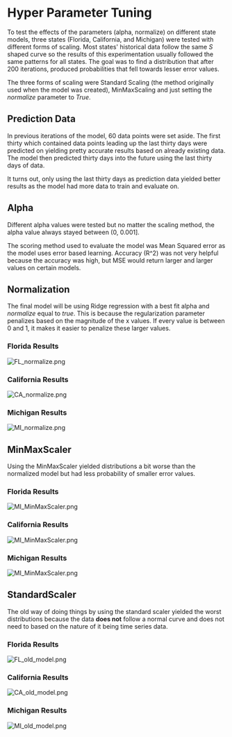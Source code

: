 # Hyper Parameter Tuning
To test the effects of the parameters (alpha, normalize) on different state models, three states (Florida, California, and Michigan) were tested with different forms of scaling. Most states' historical data follow the same *S* shaped curve so the results of this experimentation usually followed the same patterns for all states. The goal was to find a distribution that after 200 iterations, produced probabilities that fell towards lesser error values.

The three forms of scaling were Standard Scaling (the method originally used when the model was created), MinMaxScaling and just setting the *normalize* parameter to *True*. 

## Prediction Data
In previous iterations of the model, 60 data points were set aside. The first thirty which contained data points leading up the last thirty days were predicted on yielding pretty accurate results based on already existing data. The model then predicted thirty days into the future using the last thirty days of data. 

It turns out, only using the last thirty days as prediction data yielded better results as the model had more data to train and evaluate on. 

## Alpha
Different alpha values were tested but no matter the scaling method, the alpha value always stayed between (0, 0.001]. 

The scoring method used to evaluate the model was Mean Squared error as the model uses error based learning. Accuracy (R^2) was not very helpful because the accuracy was high, but MSE would return larger and larger values on certain models.

## Normalization
The final model will be using Ridge regression with a best fit alpha and *normalize* equal to *true*. This is because the regularization parameter penalizes based on the magnitude of the x values. If every value is between 0 and 1, it makes it easier to penalize these larger values. 

### Florida Results
![FL_normalize.png](https://github.com/goodmancode/myCovidTracker/blob/main/artifacts/distributions/FL_normalize.png) 

### California Results
![CA_normalize.png](https://github.com/goodmancode/myCovidTracker/blob/main/artifacts/distributions/CA_normalize.png)  

### Michigan Results
![MI_normalize.png](https://github.com/goodmancode/myCovidTracker/blob/main/artifacts/distributions/MI_normalize.png)

## MinMaxScaler
Using the MinMaxScaler yielded distributions a bit worse than the normalized model but had less probability of smaller error values.

### Florida Results
![MI_MinMaxScaler.png](https://github.com/goodmancode/myCovidTracker/blob/main/artifacts/distributions/FL_MinMaxScaler.png)

### California Results
![MI_MinMaxScaler.png](https://github.com/goodmancode/myCovidTracker/blob/main/artifacts/distributions/CA_MinMaxScaler.png)

### Michigan Results
![MI_MinMaxScaler.png](https://github.com/goodmancode/myCovidTracker/blob/main/artifacts/distributions/MI_MinMaxScaler.png)

## StandardScaler
The old way of doing things by using the standard scaler yielded the worst distributions because the data **does not** follow a normal curve and does not need to based on the nature of it being time series data. 

### Florida Results
![FL_old_model.png](https://github.com/goodmancode/myCovidTracker/blob/main/artifacts/distributions/FL_old_model.png) 

### California Results
![CA_old_model.png](https://github.com/goodmancode/myCovidTracker/blob/main/artifacts/distributions/CA_old_model.png)  

### Michigan Results
![MI_old_model.png](https://github.com/goodmancode/myCovidTracker/blob/main/artifacts/distributions/MI_old_model.png)
